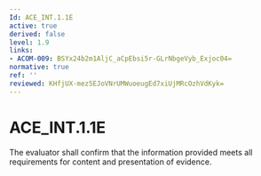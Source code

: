 ```yaml
---
Id: ACE_INT.1.1E
active: true
derived: false
level: 1.9
links:
- ACOM-009: BSYx24b2m1AljC_aCpEbsi5r-GLrNbgeVyb_Exjoc04=
normative: true
ref: ''
reviewed: KHfjUX-mez5EJoVNrUMWuoeugEd7xiUjMRcOzhVdKyk=
---
```


# ACE_INT.1.1E

The evaluator shall confirm that the information provided meets all requirements for content and presentation of evidence.